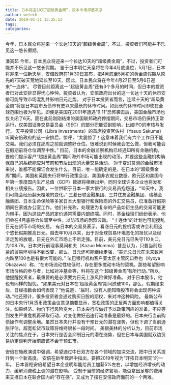 ```yaml
---
title: 日本将迎10天“超级黄金周”，资本市场却感凉凉
author: wetech
date: 2019-01-31 15:25:13
tags: 
categories: 
---
```

今年，日本民众将迎来一个长达10天的“超级黄金周”，不过，投资者们可能并不乐见这一悠长假期。
<!-- more -->
潘寅茹
今年，日本民众将迎来一个长达10天的“超级黄金周”，不过，投资者们可能并不乐见这一悠长假期。
鉴于日本明仁天皇将在今年4月底退位，5月1日，日本将迎来一位新天皇，安倍政府在1月30日宣布，把4月底至5月初的黄金周假期从原先的7天破天荒地延长至10天。因此，日本民众将在今年4月27日至5月6日迎来“十连休”。
尽管目前距离这一“超级黄金周”还有3个多月的时间，但日本的投资者已对此安排显得忧心忡忡。投资者认为，安倍政府出台的这一长达十天的休市安排可能导致市场混乱并影响日元走势。
对于日本投资者而言，连续十天的“超级黄金周”将是日本股市及债市有史以来最长的休市时间。如此长的休市时间即使在全球范围也极为罕见。即便是美国在2001年遭遇“9·11”恐怖袭击后，美国金融市场也仅关闭了6天。而在此前刚刚结束的美国联邦政府停摆期间，交易市场仍保持正常运行，仅美国证券交易委员会（SEC）的部分职能受到影响，比如IPO的审核与发行。
天平投资公司（Libra Investments）的首席投资官佐村（Yasuo Sakuma）听闻安倍政府的这一安排后，惊呼，“太震惊了！这意味着我们有六个工作日不能交易。我们必须在那周之前就调整好仓位。很难说到时候我会怎么做，但我可能会在假期前将仓位调至中性。”
目前，日本的金融监察机构已经通知所有金融机构，要他们提示客户“超级黄金周”期间海外市场可能出现的动荡，并要这些金融机构确保自己的系统能应对节前和节后出现的大量交易活动。
对于变幻莫测的金融市场来说，谁都不能保证会发生什么。目前，唯一能确定的是，在日本的“超级黄金周”期间，美国和英国央行将举行政策会议、美国非农就业数据、欧元区和美国今年第一季度国内生产总值（GDP）数据将相继出炉，同时全球许多企业也将发布相关业绩报告。因此，一位供职于日本一家大银行的交易员抱怨道，“10天中，我们可能会经历翻天覆地的变化。”
三菱日联金融集团、三井住友金融集团、瑞穗金融集团、日本生命保险等多家日本大型银行和保险商的外汇交易员，已准备好假期期间在家或办公室工作。他们补充称，处理更为复杂的产品如衍生品的交易可能更为棘手，因为这些产品的定价通常需要内部终端。同时，基金经理们纷纷表示，他们会在4月底将仓位调至中性，以防市场的剧烈波动。
“十连休”的计划也可能搅乱日元在货币市场的交易。
有日本的交易员表示，看涨日元的投机客或许会利用这个悠长假期推高日元。自去年10月以来，出于对全球贸易环境恶化的担忧以及经济走势的放缓，日元在外汇市场上不断走强。目前，美元兑日元已失守110关口，为108.79。日本央行前理事莫间和夫（Kazuo Momma）甚至认为，只要当前趋紧的贸易环境得不到改变，那么，日元还可能继续走强，“美元兑日元在未来数月内跌至100也是有很大可能的。”
法巴银行机构客户亚太区主管冈口乔也（Kyoya Okazawa）称，“在市场流动性较低时，存在更多搅动市场的契机。那些希望影响市场价格的参与者，比如对冲基金等，料将在这个‘超级黄金周’有所行动。”所以，他提醒投资者，最重要的是必须要为日元上涨风险做好准备。
对于日本股市，他也有同样的担忧。“如果美元对日本在‘超级黄金周’期间跌破100，那么，假期结束后，日经指数会如何表现？”他说道，“届时，没有人能知晓股市将会出现何种波动。”他还预计，很多投资者会通过购买日股的期权，来对冲这种风险。
最新公布的日本央行1月货币政策会议意见摘要显示，宽松政策的正反两方面影响都值得关注。如果经济、物价下行风险变大，日本央行应做好予以政策回应的准备。不应等到发生严重危机再采取行动，对变化做好迅速行动准备是最好的。日本央行当前购债操作有调整余地。虽然日本央行并没有干预日元的潜在涨势，但也下调了当前通胀评估，超宽松货币政策将维持很长一段时间。
美银美林的分析认为，目前市场关注的焦点在于，日本央行是否会抑制日元的潜在涨势，但在日本与美国就双边贸易协定谈判开始前应该不会干预汇市。
 
 
安倍在施政演说中强调，希望通过中日双方在各个领域的加深交流，把中日关系提升到一个新高度。
安倍在新年致辞中指出，要把2019年视为“开拓日本明天”的一年。
日本首相安倍希望日本企业明年能给员工加薪5%左右，以增加经济增长的动力，缓解消费税上调的潜在影响。
受制于当前的经济窘境，能否拿出足够的费用来支撑日本在联合国内的“存在感”，又成为了摆在安倍政府面前的一个两难。

